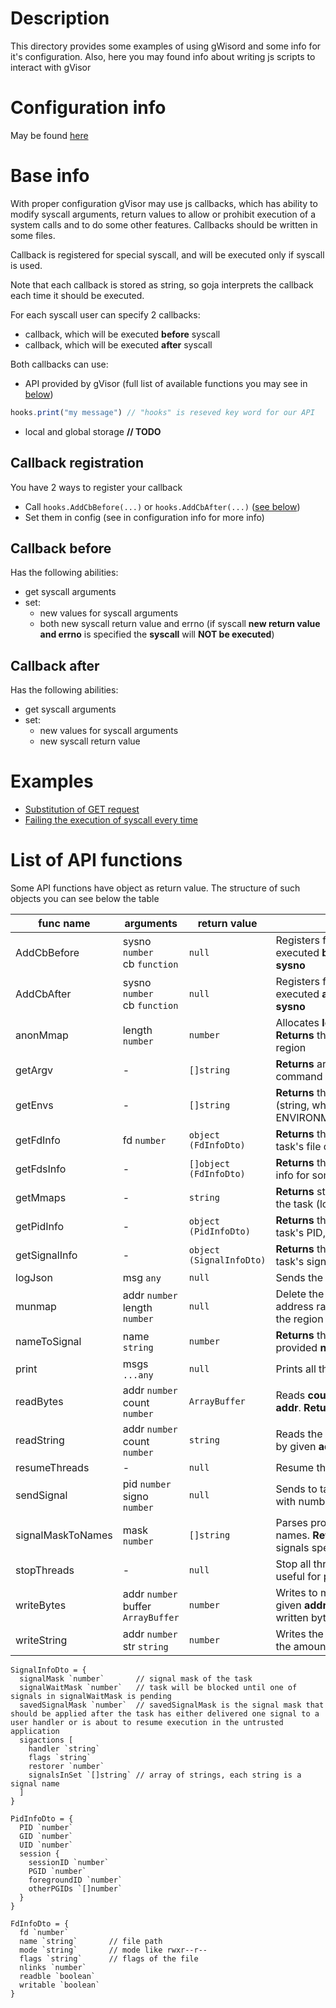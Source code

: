 # Description

This directory provides some examples of using gWisord and some info for it's configuration. 
Also, here you may found info about writing js scripts to interact with gVisor  

# Configuration info

May be found [here](configuration/README.md)

# Base info

With proper configuration gVisor may use js callbacks, which has ability to modify syscall arguments, return values
to allow or prohibit execution of a system calls and to do some other features. 
Callbacks should be written in some files.

Callback is registered for special syscall, and will be executed only if syscall is used.

Note that each callback is stored as string, so goja interprets the callback each time it should be executed.

For each syscall user can specify 2 callbacks:
- callback, which will be executed **before** syscall
- callback, which will be executed **after** syscall

Both callbacks can use:
- API provided by gVisor (full list of available functions you may see in [below](#list-of-api-functions))
```js
hooks.print("my message") // "hooks" is reseved key word for our API
```
- local and global storage **// TODO**

## Callback registration
You have 2 ways to register your callback
- Call `hooks.AddCbBefore(...)` or `hooks.AddCbAfter(...)` ([see below](#list-of-api-functions))
- Set them in config (see in configuration info for more info)

## Callback before
Has the following abilities:
- get syscall arguments
- set:
  - new values for syscall arguments
  - both new syscall return value and errno (if syscall **new return value and errno** is specified the **syscall** will **NOT be executed**)

## Callback after
Has the following abilities:
- get syscall arguments
- set:
    - new values for syscall arguments
    - new syscall return value 

# Examples
- [Substitution of GET request](./netSender/README.md)
- [Failing the execution of syscall every time](allAddressesAlreadyInUse/README.md)

# List of API functions

Some API functions have object as return value. The structure of such objects you can see below the table

| func name         | arguments                               | return value             | description                                                                                                            |
|-------------------|-----------------------------------------|--------------------------|------------------------------------------------------------------------------------------------------------------------|
| AddCbBefore       | sysno `number`<br/>cb `function`        | `null`                   | Registers function (**cb**) which will be executed __before__ syscall with number == **sysno**                         |
| AddCbAfter        | sysno `number`<br/>cb `function`        | `null`                   | Registers function (**cb**) which will be executed __after__ syscall with number == **sysno**                          |
| anonMmap          | length `number`                         | `number`                 | Allocates **length** bytes in process memory. **Returns** the start address of memory region                           |
| getArgv           | -                                       | `[]string`               | **Returns** array of strings which is the command line arguments                                                       |
| getEnvs           | -                                       | `[]string`               | **Returns** the array of environment variables (string, which have format like ENVIRONMENT_NAME=environment_value)     |
| getFdInfo         | fd `number`                             | `object (FdInfoDto)`     | **Returns** the dto, which provides info about task's file description by given **fd**                                 |
| getFdsInfo        | -                                       | `[]object (FdInfoDto)`   | **Returns** the array of dto, each dto provides info for some task's file description                                  |
| getMmaps          | -                                       | `string`                 | **Returns** string, that represents mappings of the task (looks like mappings from procfs)                             |
| getPidInfo        | -                                       | `object (PidInfoDto)`    | **Returns** the dto, which provides info about task's PID, GID, UID, session                                           |
| getSignalInfo     | -                                       | `object (SignalInfoDto)` | **Returns** the dto, which provides info about task's signal masks and sigactions                                      |
| logJson           | msg `any`                               | `null`                   | Sends the given **msg** to log socket                                                                                  |
| munmap            | addr `number`<br/> length `number`      | `null`                   | Delete the mappings from the specified address range by given **addr** and **length** of the region                    |
| nameToSignal      | name `string`                           | `number`                 | **Returns** the number of the signal by provided **name**                                                              |
| print             | msgs `...any`                           | `null`                   | Prints all the given **msgs**                                                                                          |
| readBytes         | addr `number`<br/> count `number`       | `ArrayBuffer`            | Reads **count** bytes from memory by given **addr**. **Returns** the bytes read                                        |
| readString        | addr `number`<br/> count `number`       | `string`                 | Reads the string (string.length <= **count**) by given **addr**. **Returns** the read string                           |
| resumeThreads     | -                                       | `null`                   | Resume threads stopped by `stopThreads`.                                                                               |
| sendSignal        | pid `number`<br/> signo `number`        | `null`                   | Sends to task with pid == **pid** the signal with number **signo**                                                     |
| signalMaskToNames | mask `number`                           | `[]string`               | Parses provided signal **mask** to signal names. **Returns** array of strings - names of signals specified in the mask |
| stopThreads       | -                                       | `null`                   | Stop all threads except the caller. May be useful for preventing TOCTOU attack.                                        |
| writeBytes        | addr `number`<br/> buffer `ArrayBuffer` | `number`                 | Writes to memory the given **buffer** by the given **addr**. **Returns** the amount of really written bytes            |
| writeString       | addr `number`<br/> str `string`         | `number`                 | Writes the given **str** by given **addr**. **Returns** the amount of bytes really written                             |

```
SignalInfoDto = {
  signalMask `number`       // signal mask of the task
  signalWaitMask `number`   // task will be blocked until one of signals in signalWaitMask is pending
  savedSignalMask `number`  // savedSignalMask is the signal mask that should be applied after the task has either delivered one signal to a user handler or is about to resume execution in the untrusted application
  sigactions [
    handler `string`
    flags `string`      
    restorer `number`
    signalsInSet `[]string` // array of strings, each string is a signal name      
  ]
}

PidInfoDto = {
  PID `number`
  GID `number`
  UID `number`
  session {
    sessionID `number`
    PGID `number`
    foregroundID `number`
    otherPGIDs `[]number`
  }
}

FdInfoDto = {
  fd `number`
  name `string`       // file path
  mode `string`       // mode like rwxr--r--
  flags `string`      // flags of the file
  nlinks `number`
  readble `boolean`
  writable `boolean`
}
```
